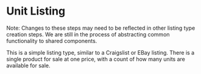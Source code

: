 # Unit Listing

Note: Changes to these steps may need to be reflected in other listing type creation steps. We are still in the process of abstracting common functionality to shared components.

This is a simple listing type, similar to a Craigslist or EBay listing. There is a single product for sale at one price, with a count of how many units are available for sale.
